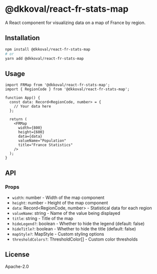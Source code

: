 # @dkkoval/react-fr-stats-map

A React component for visualizing data on a map of France by region.

## Installation

```bash
npm install @dkkoval/react-fr-stats-map
# or
yarn add @dkkoval/react-fr-stats-map
```

## Usage

```tsx
import FRMap from '@dkkoval/react-fr-stats-map';
import { RegionCode } from '@dkkoval/react-fr-stats-map';

function App() {
  const data: Record<RegionCode, number> = {
    // Your data here
  };

  return (
    <FRMap
      width={800}
      height={600}
      data={data}
      valueName="Population"
      title="France Statistics"
    />
  );
}
```

## API

### Props

- `width`: number - Width of the map component
- `height`: number - Height of the map component
- `data`: Record<RegionCode, number> - Statistical data for each region
- `valueName`: string - Name of the value being displayed
- `title`: string - Title of the map
- `hideLegend?`: boolean - Whether to hide the legend (default: false)
- `hideTitle?`: boolean - Whether to hide the title (default: false)
- `mapStyle?`: MapStyle - Custom styling options
- `thresholdColors?`: ThresholdColor[] - Custom color thresholds

## License

Apache-2.0
